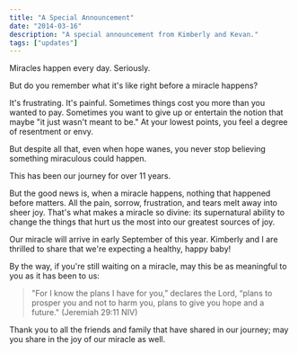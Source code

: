 ```yaml
---
title: "A Special Announcement"
date: "2014-03-16"
description: "A special announcement from Kimberly and Kevan."
tags: ["updates"]
---
```


Miracles happen every day. Seriously.

But do you remember what it's like right before a miracle happens?

It's frustrating. It's painful. Sometimes things cost you more than you wanted to pay. Sometimes you want to give up or entertain the notion that maybe "it just wasn't meant to be." At your lowest points, you feel a degree of resentment or envy.

But despite all that, even when hope wanes, you never stop believing something miraculous could happen.

This has been our journey for over 11 years. 

But the good news is, when a miracle happens, nothing that happened before matters. All the pain, sorrow, frustration, and tears melt away into sheer joy. That's what makes a miracle so divine: its supernatural ability to change the things that hurt us the most into our greatest sources of joy.

Our miracle will arrive in early September of this year. Kimberly and I are thrilled to share that we're expecting a healthy, happy baby!

By the way, if you're still waiting on a miracle, may this be as meaningful to you as it has been to us:

> "For I know the plans I have for you,” declares the Lord, “plans to prosper you and not to harm you, plans to give you hope and a future." (Jeremiah 29:11 NIV)

Thank you to all the friends and family that have shared in our journey; may you share in the joy of our miracle as well.
